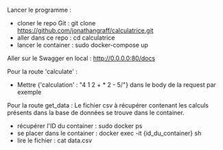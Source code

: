 Lancer le programme : 

- cloner le repo Git : git clone https://github.com/jonathangraff/calculatrice.git
- aller dans ce repo : cd calculatrice
- lancer le container : sudo docker-compose up

Aller sur le Swagger en local : 
 http://0.0.0.0:80/docs

Pour la route 'calculate' :
- Mettre {'calculation' : "4 1 2 + * 2 - 5/"} dans le body de la request par exemple

Pour la route get_data : 
Le fichier csv à récupérer contenant les calculs présents dans la base de données se trouve dans le container.
- récupérer l'ID du container : sudo docker ps 
- se placer dans le container : docker exec -it {id_du_container} sh
- lire le fichier : cat data.csv
